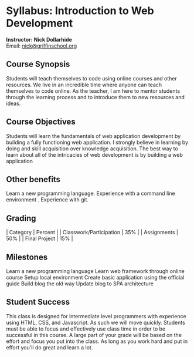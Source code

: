 # Syllabus: Introduction to Web Development
**Instructor: Nick Dollarhide**  
Email:       nick@griffinschool.org  

## Course Synopsis
Students will teach themselves to code using online courses and other resources. We live in an incredible time where anyone can teach themselves to code online.
As the teacher, I am here to mentor students through the learning process and to introduce them to new resources and ideas. 

## Course Objectives
Students will learn the fundamentals of web application development by building a fully functioning web application. I strongly believe in learning by doing and skill acquisition over knowledge acquisition.  The best way to learn about all of the intricacies of web development is by building a web application

## Other benefits
Learn a new programming language. 
Experience with a command line environment .
Experience with git.

## Grading
| Category | Percent |
| Classwork/Participation | 35% |
| Assignments | 50% |
| Final Project | 15% |

## Milestones
Learn a new programming language
Learn web framework through online course
Setup local environment
Create basic application using the official guide
Build blog the old way
Update blog to SPA architecture


## Student Success
This class is designed for intermediate level programmers with experience using HTML, CSS, and Javascript. As such we will move quickly. Students must be able to focus and effectively use class time in order to be successful in this course. A large part of your grade will be based on the effort and focus you put into the class. As long as you work hard and put in effort you'll do great and learn a lot. 
